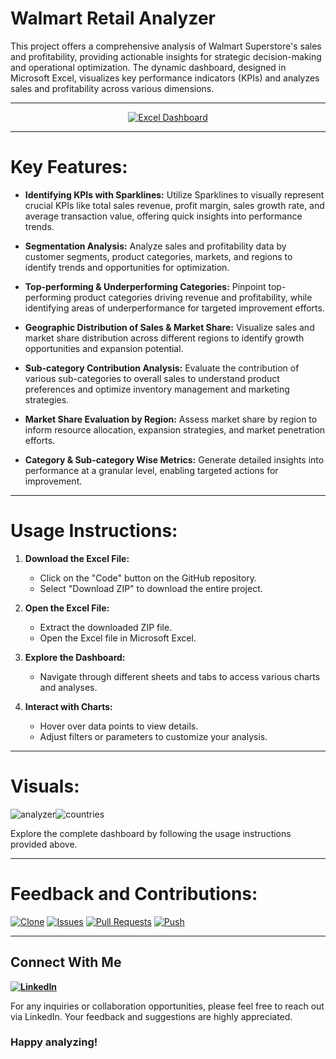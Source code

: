 # Walmart Retail Analyzer

This project offers a comprehensive analysis of Walmart Superstore's sales and profitability, providing actionable insights for strategic decision-making and operational optimization. The dynamic dashboard, designed in Microsoft Excel, visualizes key performance indicators (KPIs) and analyzes sales and profitability across various dimensions.

---

<p align="center"><a href="https://docs.google.com/spreadsheets/d/10zXwekQCxKpWsvexNTGCmX3H8RBdal5U/edit#gid=89267768"><img src="https://img.shields.io/badge/Excel%20Dashboard-Download-darkgreen" alt="Excel Dashboard"></a></p>


  ---
  
# Key Features:

- **Identifying KPIs with Sparklines:** Utilize Sparklines to visually represent crucial KPIs like total sales revenue, profit margin, sales growth rate, and average transaction value, offering quick insights into performance trends.

- **Segmentation Analysis:** Analyze sales and profitability data by customer segments, product categories, markets, and regions to identify trends and opportunities for optimization.

- **Top-performing & Underperforming Categories:** Pinpoint top-performing product categories driving revenue and profitability, while identifying areas of underperformance for targeted improvement efforts.

- **Geographic Distribution of Sales & Market Share:** Visualize sales and market share distribution across different regions to identify growth opportunities and expansion potential.

- **Sub-category Contribution Analysis:** Evaluate the contribution of various sub-categories to overall sales to understand product preferences and optimize inventory management and marketing strategies.

- **Market Share Evaluation by Region:** Assess market share by region to inform resource allocation, expansion strategies, and market penetration efforts.

- **Category & Sub-category Wise Metrics:** Generate detailed insights into performance at a granular level, enabling targeted actions for improvement.

---

# Usage Instructions:

1. **Download the Excel File:**
   - Click on the "Code" button on the GitHub repository.
   - Select "Download ZIP" to download the entire project.

2. **Open the Excel File:**
   - Extract the downloaded ZIP file.
   - Open the Excel file in Microsoft Excel.

3. **Explore the Dashboard:**
   - Navigate through different sheets and tabs to access various charts and analyses.

4. **Interact with Charts:**
   - Hover over data points to view details.
   - Adjust filters or parameters to customize your analysis.
---

# Visuals:
![analyzer](https://github.com/virajbhutada/Walmart-Retail-Analyzer/assets/143819712/224f0a2e-0d64-4dc1-83ac-d37d71a9f008)![countries](https://github.com/virajbhutada/Walmart-Retail-Analyzer/assets/143819712/a17de7c2-3180-4c10-a66e-4f9c3ee1b860)


Explore the complete dashboard by following the usage instructions provided above.

---

# Feedback and Contributions:

[![Clone](https://img.shields.io/badge/Clone-Download-yellow)](https://github.com/virajbhutada/Walmart-Retail-Analyzer/archive/refs/heads/main.zip) [![Issues](https://img.shields.io/badge/Issues-Report-red)](https://github.com/virajbhutada/Walmart-Retail-Analyzer/issues) [![Pull Requests](https://img.shields.io/badge/Pull%20Requests-Submit-green)](https://github.com/virajbhutada/Walmart-Retail-Analyzer/pulls) [![Push](https://img.shields.io/badge/Push-Upload-orange)](https://github.com/virajbhutada/Walmart-Retail-Analyzer)

---

## Connect With Me

**[![LinkedIn](https://img.shields.io/badge/LinkedIn-Viraj%20Bhutada-blue?logo=linkedin)](https://www.linkedin.com/in/virajnbhutada24/)**

For any inquiries or collaboration opportunities, please feel free to reach out via LinkedIn. Your feedback and suggestions are highly appreciated.


### Happy analyzing!
